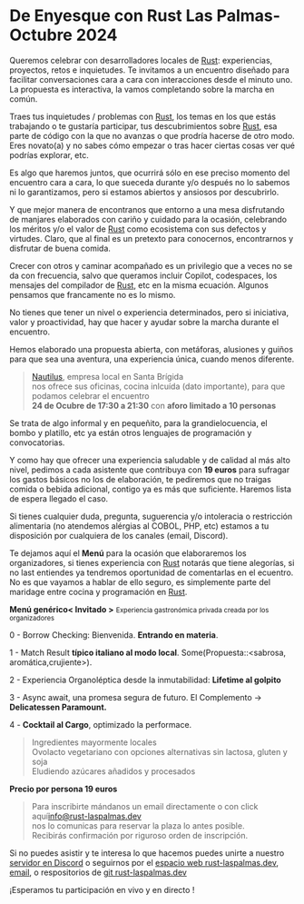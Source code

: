 # De Enyesque con Rust Las Palmas- Octubre 2024

Queremos celebrar con desarrolladores locales de [Rust](https://www.rust-lang.org/): experiencias, proyectos, retos e inquietudes.
Te invitamos a un encuentro diseñado para facilitar conversaciones cara a cara con interacciones desde el minuto uno.
La propuesta es interactiva, la vamos completando sobre la marcha en común.

Traes tus inquietudes / problemas con [Rust](https://www.rust-lang.org/), los temas en los que estás trabajando o te gustaría participar, tus descubrimientos sobre [Rust](https://www.rust-lang.org/), esa parte de código con la que no avanzas o que prodría hacerse de otro modo.
Eres novato(a) y no sabes cómo empezar o tras hacer ciertas cosas ver qué podrías explorar, etc.

Es algo que haremos juntos, que ocurrirá sólo en ese preciso momento del encuentro cara a cara, lo que sueceda durante y/o después no lo sabemos ni lo garantizamos, pero si estamos abiertos y ansiosos por descubrirlo.

Y que mejor manera de encontranos que entorno a una mesa disfrutando de manjares elaborados con cariño y cuidado para la ocasión, celebrando los méritos y/o el valor de [Rust](https://www.rust-lang.org/) como ecosistema con sus defectos y virtudes. Claro, que al final es un pretexto para conocernos, encontrarnos y disfrutar de buena comida.

Crecer con otros y caminar acompañado es un privilegio que a veces no se da con frecuencia, salvo que queramos incluir Copilot, codespaces, los mensajes del compilador de [Rust](https://www.rust-lang.org/), etc en la misma ecuación. Algunos pensamos que francamente no es lo mismo.

No tienes que tener un nivel o experiencia determinados, pero si iniciativa, valor y proactividad, hay que hacer y ayudar sobre la marcha durante el encuentro.

Hemos elaborado una propuesta abierta, con metáforas, alusiones y guiños para que sea una aventura, una experiencia única, cuando menos diferente.

> [Nautilus](https://nautilus-cyberneering.de/), empresa local en Santa Brígida<br>
> nos ofrece sus oficinas, cocina inlcuída (dato importante), para que podamos celebrar el encuentro <br>
> **24 de Ocubre de 17:30 a 21:30** con **aforo limitado a 10 personas**

Se trata de algo informal y en pequeñito, para la grandielocuencia, el bombo y platillo, etc ya están otros lenguajes de programación y convocatorias.

Y como hay que ofrecer una experiencia saludable y de calidad al más alto nivel, pedimos a cada asistente que contribuya con **19 euros** para sufragar los gastos básicos no los de elaboración, te pediremos que no traigas comida o bebida adicional, contigo ya es más que suficiente. Haremos lista de espera llegado el caso.

Si tienes cualquier duda, pregunta, suguerencia y/o intoleracia o restricción alimentaria (no atendemos alérgias al COBOL, PHP, etc) estamos a tu disposición por cualquiera de los canales (email, Discord).

Te dejamos aquí el **Menú** para la ocasión que elaboraremos los organizadores, si tienes experiencia con [Rust](https://www.rust-lang.org/) notarás que tiene alegorías, si no last entiendes ya tendremos oportunidad de comentarlas en el ecuentro. No es que vayamos a hablar de ello seguro, es simplemente parte del maridage entre cocina y programación en [Rust](https://www.rust-lang.org/).

**Menú genérico< Invitado >**
<small>Experiencia gastronómica privada creada por los organizadores</small>

0 - Borrow Checking: Bienvenida. __Entrando en materia__.

1 - Match Result __típico italiano al modo local__. Some(Propuesta::<sabrosa, aromática,crujiente>).

2 - Experiencia Organoléptica desde la inmutabilidad: __Lifetime al golpito__

3 - Async await, una promesa segura de futuro. El Complemento -> __Delicatessen Paramount.__

4 - __Cocktail al Cargo__, optimizado la performace.

> Ingredientes mayormente locales<br>
> Ovolacto vegetariano con opciones alternativas sin lactosa, gluten y soja<br>
> Eludiendo azúcares añadidos y procesados<br>

**Precio por persona 19 euros**

> Para inscribirte mándanos un email directamente o con click aquí[info@rust-laspalmas.dev](mailto:info@rust-laspalmas.dev?subject=INSCRIPCION%3A%20De%20Enyesque%20con%20Rust%20LasPalmas.%20Octubre%202024)<br>
> nos lo comunicas para reservar la plaza lo antes posible.<br>
> Recibirás confirmación por riguroso orden de inscripción.

Si no puedes asistir y te interesa lo que hacemos puedes unirte a nuestro [servidor en Discord](https://discord.gg/pxkpukJdrB) o seguirnos por el [espacio web rust-laspalmas.dev](https://rust-laspalmas.dev), [email](mailto:info@rust-laspalmas.dev), o respositorios de [git rust-laspalmas.dev](https://github.com/rust-laspalmas)

¡Esperamos tu participación en vivo y en directo !

